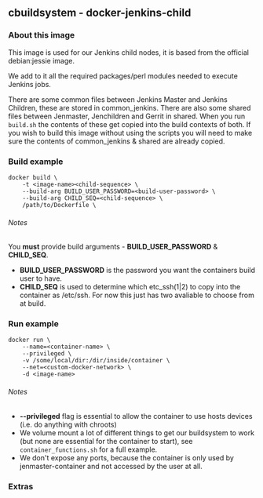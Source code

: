 ## cbuildsystem - docker-jenkins-child

### About this image

This image is used for our Jenkins child nodes, it is based from the official debian:jessie image. 

We add to it all the required packages/perl modules needed to execute Jenkins jobs.

There are some common files between Jenkins Master and Jenkins Children, these are stored in common_jenkins. There are also some shared files between Jenmaster, Jenchildren and Gerrit in shared. When you run `build.sh` the contents of these get copied into the build contexts of both. If you wish to build this image without using the scripts you will need to make sure the contents of common_jenkins & shared are already copied.

### Build example

```
docker build \
    -t <image-name><child-sequence> \
    --build-arg BUILD_USER_PASSWORD=<build-user-password> \
	--build-arg CHILD_SEQ=<child-sequence> \
    /path/to/Dockerfile \
```

###### Notes
You **must** provide build arguments - **BUILD_USER_PASSWORD** & **CHILD_SEQ**.
* **BUILD_USER_PASSWORD** is the password you want the containers build user to have.
* **CHILD_SEQ** is used to determine which etc_ssh(1|2) to copy into the container as /etc/ssh. For now this just has two avaliable to choose from at build.

### Run example
```
docker run \
    --name=<container-name> \
    --privileged \
    -v /some/local/dir:/dir/inside/container \
    --net=<custom-docker-network> \
	-d <image-name>
```
###### Notes
* **--privileged** flag is essential to allow the container to use hosts devices (i.e. do anything with chroots)
* We volume mount a lot of different things to get our buildsystem to work (but none are essential for the container to start), see `container_functions.sh` for a full example.
* We don't expose any ports, because the container is only used by jenmaster-container and not accessed by the user at all.

### Extras
